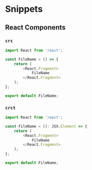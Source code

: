 # Snippets

## React Components

### `crc`

```javascript
import React from 'react';

const FileName = () => {
    return (
        <React.Fragment>
            FileName
        </React.Fragment>
    );
};

export default FileName;
```

### `crct`

```typescript
import React from 'react';

const FileName = (): JSX.Element => {
    return (
        <React.Fragment>
            FileName
        </React.Fragment>
    );
};

export default FileName;
```
